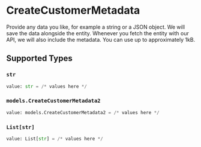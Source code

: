 # CreateCustomerMetadata

Provide any data you like, for example a string or a JSON object. We will save the data alongside the entity. Whenever you fetch the entity with our API, we will also include the metadata. You can use up to approximately 1kB.


## Supported Types

### `str`

```python
value: str = /* values here */
```

### `models.CreateCustomerMetadata2`

```python
value: models.CreateCustomerMetadata2 = /* values here */
```

### `List[str]`

```python
value: List[str] = /* values here */
```


